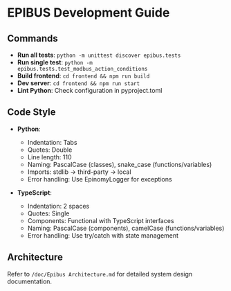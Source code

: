 # EPIBUS Development Guide

## Commands
- **Run all tests**: `python -m unittest discover epibus.tests`
- **Run single test**: `python -m epibus.tests.test_modbus_action_conditions`
- **Build frontend**: `cd frontend && npm run build`
- **Dev server**: `cd frontend && npm run start`
- **Lint Python**: Check configuration in pyproject.toml

## Code Style
- **Python**: 
  - Indentation: Tabs
  - Quotes: Double
  - Line length: 110
  - Naming: PascalCase (classes), snake_case (functions/variables)
  - Imports: stdlib → third-party → local
  - Error handling: Use EpinomyLogger for exceptions

- **TypeScript**: 
  - Indentation: 2 spaces
  - Quotes: Single
  - Components: Functional with TypeScript interfaces
  - Naming: PascalCase (components), camelCase (functions/variables)
  - Error handling: Use try/catch with state management

## Architecture
Refer to `/doc/Epibus Architecture.md` for detailed system design documentation.